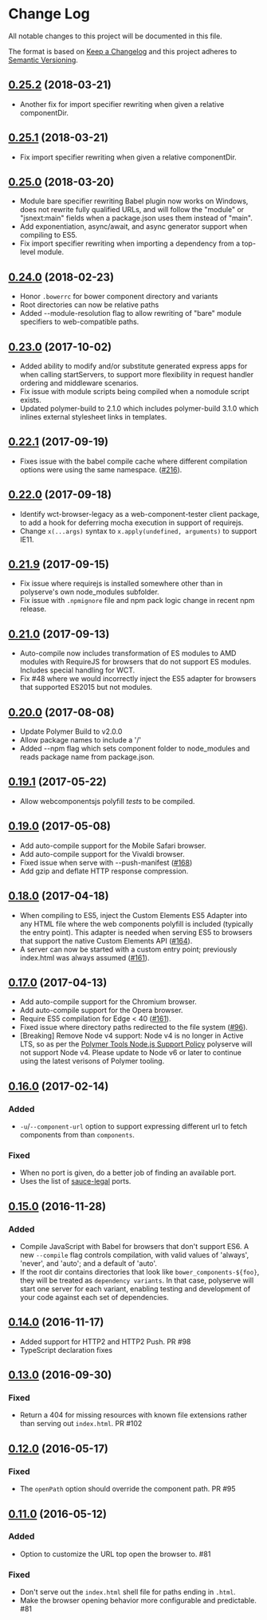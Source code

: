 # Change Log

All notable changes to this project will be documented in this file.

The format is based on [Keep a Changelog](http://keepachangelog.com/)
and this project adheres to [Semantic Versioning](http://semver.org/).

<!-- ## Unreleased -->

## [0.25.2](https://github.com/PolymerLabs/polyserve/tree/0.25.1) (2018-03-21)

* Another fix for import specifier rewriting when given a relative componentDir.

## [0.25.1](https://github.com/PolymerLabs/polyserve/tree/0.25.1) (2018-03-21)

* Fix import specifier rewriting when given a relative componentDir.

## [0.25.0](https://github.com/PolymerLabs/polyserve/tree/0.25.0) (2018-03-20)

* Module bare specifier rewriting Babel plugin now works on Windows, does not rewrite fully qualified URLs, and will follow the "module" or "jsnext:main" fields when a package.json uses them instead of "main".
* Add exponentiation, async/await, and async generator support when compiling to ES5.
* Fix import specifier rewriting when importing a dependency from a top-level module.

## [0.24.0](https://github.com/PolymerLabs/polyserve/tree/0.24.0) (2018-02-23)

* Honor `.bowerrc` for bower component directory and variants
* Root directories can now be relative paths
* Added --module-resolution flag to allow rewriting of "bare" module specifiers to web-compatible paths.

## [0.23.0](https://github.com/PolymerLabs/polyserve/tree/0.23.0) (2017-10-02)

* Added ability to modify and/or substitute generated express apps for when calling startServers, to support more flexibility in request handler ordering and middleware scenarios.
* Fix issue with module scripts being compiled when a nomodule script exists.
* Updated polymer-build to 2.1.0 which includes polymer-build 3.1.0 which inlines external stylesheet links in templates.

## [0.22.1](https://github.com/PolymerLabs/polyserve/tree/v0.22.1) (2017-09-19)

* Fixes issue with the babel compile cache where different compilation options were using the same namespace. ([#216](https://github.com/Polymer/polyserve/issues/216)).

## [0.22.0](https://github.com/PolymerLabs/polyserve/tree/v0.22.0) (2017-09-18)

* Identify wct-browser-legacy as a web-component-tester client package, to add a hook for deferring mocha execution in support of requirejs.
* Change `x(...args)` syntax to `x.apply(undefined, arguments)` to support IE11.

## [0.21.9](https://github.com/PolymerLabs/polyserve/tree/v0.21.9) (2017-09-15)

* Fix issue where requirejs is installed somewhere other than in polyserve's own node_modules subfolder.
* Fix issue with `.npmignore` file and npm pack logic change in recent npm release.

## [0.21.0](https://github.com/PolymerLabs/polyserve/tree/v0.21.0) (2017-09-13)

* Auto-compile now includes transformation of ES modules to AMD modules with RequireJS for browsers that do not support ES modules. Includes special handling for WCT.
* Fix #48 where we would incorrectly inject the ES5 adapter for browsers that supported ES2015 but not modules.

## [0.20.0](https://github.com/PolymerLabs/polyserve/tree/v0.20.0) (2017-08-08)

* Update Polymer Build to v2.0.0
* Allow package names to include a '/'
* Added --npm flag which sets component folder to node_modules and reads package name from package.json.

## [0.19.1](https://github.com/PolymerLabs/polyserve/tree/v0.19.1) (2017-05-22)

* Allow webcomponentsjs polyfill *tests* to be compiled.

## [0.19.0](https://github.com/PolymerLabs/polyserve/tree/v0.19.0) (2017-05-08)

* Add auto-compile support for the Mobile Safari browser.
* Add auto-compile support for the Vivaldi browser.
* Fixed issue when serve with --push-manifest ([#168](https://github.com/Polymer/polyserve/issues/168))
* Add gzip and deflate HTTP response compression.

## [0.18.0](https://github.com/PolymerLabs/polyserve/tree/v0.18.0) (2017-04-18)

* When compiling to ES5, inject the Custom Elements ES5 Adapter into any HTML
  file where the web components polyfill is included (typically the entry
  point). This adapter is needed when serving ES5 to browsers that support the
  native Custom Elements API
  ([#164](https://github.com/Polymer/polyserve/issues/164)).
* A server can now be started with a custom entry point; previously index.html
  was always assumed ([#161](https://github.com/Polymer/polyserve/issues/161)).

## [0.17.0](https://github.com/PolymerLabs/polyserve/tree/v0.17.0) (2017-04-13)

* Add auto-compile support for the Chromium browser.
* Add auto-compile support for the Opera browser.
* Require ES5 compilation for Edge < 40 ([#161](https://github.com/Polymer/polyserve/issues/161)).
* Fixed issue where directory paths redirected to the file system ([#96](https://github.com/Polymer/polyserve/issues/96)).
* [Breaking] Remove Node v4 support: Node v4 is no longer in Active LTS, so as per the [Polymer Tools Node.js Support Policy](https://www.polymer-project.org/2.0/docs/tools/node-support) polyserve will not support Node v4. Please update to Node v6 or later to continue using the latest verisons of Polymer tooling.

## [0.16.0](https://github.com/PolymerLabs/polyserve/tree/v0.16.0) (2017-02-14)

### Added
* `-u`/`--component-url` option to support expressing different url to
  fetch components from than `components`.

### Fixed
* When no port is given, do a better job of finding an available port.
 * Uses the list of [sauce-legal](https://wiki.saucelabs.com/display/DOCS/Sauce+Connect+Proxy+FAQS#SauceConnectProxyFAQS-CanIAccessApplicationsonlocalhost?) ports.

## [0.15.0](https://github.com/PolymerLabs/polyserve/tree/v0.15.0) (2016-11-28)

### Added

* Compile JavaScript with Babel for browsers that don't support ES6. A new
`--compile` flag controls compilation, with valid values of 'always', 'never',
and 'auto'; and a default of 'auto'.
* If the root dir contains directories that look like `bower_components-${foo}`,
they will be treated as `dependency variants`. In that case, polyserve will
start one server for each variant, enabling testing and development of your code
against each set of dependencies.

## [0.14.0](https://github.com/PolymerLabs/polyserve/tree/v0.14.0) (2016-11-17)

* Added support for HTTP2 and HTTP2 Push. PR #98
* TypeScript declaration fixes

## [0.13.0](https://github.com/PolymerLabs/polyserve/tree/v0.13.0) (2016-09-30)

### Fixed
* Return a 404 for missing resources with known file extensions rather than serving out `index.html`. PR #102

## [0.12.0](https://github.com/PolymerLabs/polyserve/tree/v0.12.0) (2016-05-17)

### Fixed
* The `openPath` option should override the component path. PR #95

## [0.11.0](https://github.com/PolymerLabs/polyserve/tree/v0.11.0) (2016-05-12)

### Added
* Option to customize the URL top open the browser to. #81

### Fixed
* Don't serve out the `index.html` shell file for paths ending in `.html`.
* Make the browser opening behavior more configurable and predictable. #81
